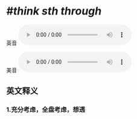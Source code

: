 # ***\#think sth through*** 
英音
<audio src="./media/think sth through1_AAC.aac" controls="controls"></audio>

美音
<audio src="./media/think sth through2_AAC.aac" controls="controls"></audio>



  

英文释义
---
### 1.**充分考虑，全盘考虑，想透**  


